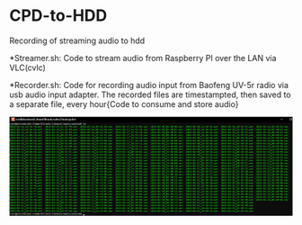 # CPD-to-HDD
Recording of streaming audio to hdd

*Streamer.sh: Code to stream audio from Raspberry PI over the LAN via VLC(cvlc)

*Recorder.sh: Code for recording audio input from Baofeng UV-5r radio via usb audio input adapter. The recorded files are timestampted, then saved to a separate file, every hour{Code to consume and store audio}

![alt text](https://github.com/buf0rd/CPD-to-HDD/blob/main/cpd-to-hdd.png?raw=true)
